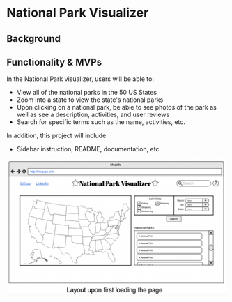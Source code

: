 # National Park Visualizer

## Background


## Functionality & MVPs
In the National Park visualizer, users will be able to:
- View all of the national parks in the 50 US States
- Zoom into a state to view the state's national parks
- Upon clicking on a national park, be able to see photos of the park as well as see a description, activities, and user reviews
- Search for specific terms such as the name, activities, etc.

In addition, this project will include:
- Sidebar instruction, README, documentation, etc.

![Layout upon first loading the page](/wireframes/wireframe_1.png?raw=true)
